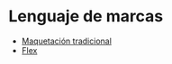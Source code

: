 # Lenguaje de marcas

* [Maquetación tradicional](maquetacion_tradicional/index.md)
* [Flex](flex/index.md)